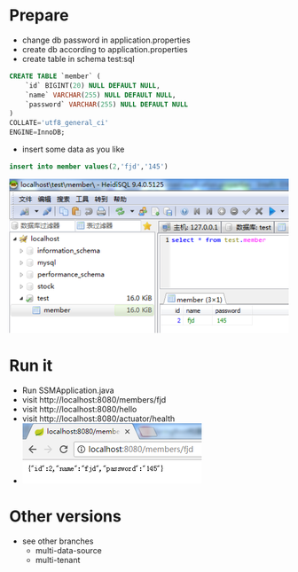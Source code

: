 # Prepare
- change db password in application.properties
- create db according to application.properties
- create table in schema test:sql
```sql
CREATE TABLE `member` (
	`id` BIGINT(20) NULL DEFAULT NULL,
	`name` VARCHAR(255) NULL DEFAULT NULL,
	`password` VARCHAR(255) NULL DEFAULT NULL
)
COLLATE='utf8_general_ci'
ENGINE=InnoDB;
```
- insert some data as you like
```sql
insert into member values(2,'fjd','145')
```
![db](https://github.com/fanjingdan012/ssm/blob/master/doc/pics/db.png)

# Run it
- Run SSMApplication.java
- visit http://localhost:8080/members/fjd
- visit http://localhost:8080/hello
- visit http://localhost:8080/actuator/health
- ![membersfjd](https://github.com/fanjingdan012/ssm/blob/master/doc/pics/membersfjd.png)

# Other versions
- see other branches
  - multi-data-source
  - multi-tenant
